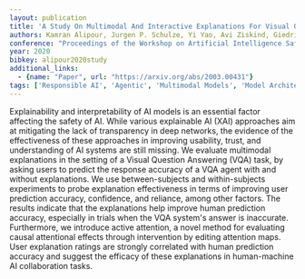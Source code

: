 ```yaml
---
layout: publication
title: 'A Study On Multimodal And Interactive Explanations For Visual Question Answering'
authors: Kamran Alipour, Jurgen P. Schulze, Yi Yao, Avi Ziskind, Giedrius Burachas
conference: "Proceedings of the Workshop on Artificial Intelligence Safety (SafeAI 2020) co-located with 34th AAAI Conference on Artificial Intelligence (AAAI 2020) New York USA Feb 7 2020"
year: 2020
bibkey: alipour2020study
additional_links:
  - {name: "Paper", url: "https://arxiv.org/abs/2003.00431"}
tags: ['Responsible AI', 'Agentic', 'Multimodal Models', 'Model Architecture', 'Ethics and Bias', 'Interpretability', 'Interpretability and Explainability', 'Applications', 'Attention Mechanism']
---
```

Explainability and interpretability of AI models is an essential factor
affecting the safety of AI. While various explainable AI (XAI) approaches aim
at mitigating the lack of transparency in deep networks, the evidence of the
effectiveness of these approaches in improving usability, trust, and
understanding of AI systems are still missing. We evaluate multimodal
explanations in the setting of a Visual Question Answering (VQA) task, by
asking users to predict the response accuracy of a VQA agent with and without
explanations. We use between-subjects and within-subjects experiments to probe
explanation effectiveness in terms of improving user prediction accuracy,
confidence, and reliance, among other factors. The results indicate that the
explanations help improve human prediction accuracy, especially in trials when
the VQA system's answer is inaccurate. Furthermore, we introduce active
attention, a novel method for evaluating causal attentional effects through
intervention by editing attention maps. User explanation ratings are strongly
correlated with human prediction accuracy and suggest the efficacy of these
explanations in human-machine AI collaboration tasks.
